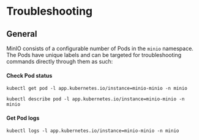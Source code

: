# Troubleshooting

## General
MinIO consists of a configurable number of Pods in the `minio` namespace. The Pods have unique labels and can be targeted for troubleshooting commands directly through them as such:

#### Check Pod status
`kubectl get pod -l app.kubernetes.io/instance=minio-minio -n minio`

`kubectl describe pod -l app.kubernetes.io/instance=minio-minio -n minio`

#### Get Pod logs
`kubectl logs -l app.kubernetes.io/instance=minio-minio -n minio`

